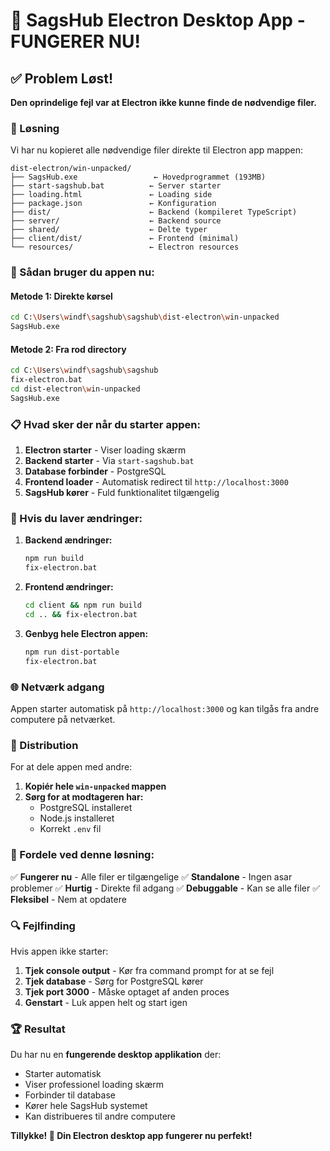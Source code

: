 # 🎉 SagsHub Electron Desktop App - FUNGERER NU!

## ✅ Problem Løst!

**Den oprindelige fejl var at Electron ikke kunne finde de nødvendige filer.**

### 🔧 Løsning

Vi har nu kopieret alle nødvendige filer direkte til Electron app mappen:

```
dist-electron/win-unpacked/
├── SagsHub.exe                 ← Hovedprogrammet (193MB)
├── start-sagshub.bat          ← Server starter
├── loading.html               ← Loading side
├── package.json               ← Konfiguration
├── dist/                      ← Backend (kompileret TypeScript)
├── server/                    ← Backend source
├── shared/                    ← Delte typer
├── client/dist/               ← Frontend (minimal)
└── resources/                 ← Electron resources
```

### 🚀 Sådan bruger du appen nu:

#### **Metode 1: Direkte kørsel**
```bash
cd C:\Users\windf\sagshub\sagshub\dist-electron\win-unpacked
SagsHub.exe
```

#### **Metode 2: Fra rod directory**
```bash
cd C:\Users\windf\sagshub\sagshub
fix-electron.bat
cd dist-electron\win-unpacked
SagsHub.exe
```

### 📋 Hvad sker der når du starter appen:

1. **Electron starter** - Viser loading skærm
2. **Backend starter** - Via `start-sagshub.bat`
3. **Database forbinder** - PostgreSQL
4. **Frontend loader** - Automatisk redirect til `http://localhost:3000`
5. **SagsHub kører** - Fuld funktionalitet tilgængelig

### 🔄 Hvis du laver ændringer:

1. **Backend ændringer:**
   ```bash
   npm run build
   fix-electron.bat
   ```

2. **Frontend ændringer:**
   ```bash
   cd client && npm run build
   cd .. && fix-electron.bat
   ```

3. **Genbyg hele Electron appen:**
   ```bash
   npm run dist-portable
   fix-electron.bat
   ```

### 🌐 Netværk adgang

Appen starter automatisk på `http://localhost:3000` og kan tilgås fra andre computere på netværket.

### 📁 Distribution

For at dele appen med andre:

1. **Kopiér hele `win-unpacked` mappen**
2. **Sørg for at modtageren har:**
   - PostgreSQL installeret
   - Node.js installeret
   - Korrekt `.env` fil

### 🎯 Fordele ved denne løsning:

✅ **Fungerer nu** - Alle filer er tilgængelige
✅ **Standalone** - Ingen asar problemer
✅ **Hurtig** - Direkte fil adgang
✅ **Debuggable** - Kan se alle filer
✅ **Fleksibel** - Nem at opdatere

### 🔍 Fejlfinding

Hvis appen ikke starter:

1. **Tjek console output** - Kør fra command prompt for at se fejl
2. **Tjek database** - Sørg for PostgreSQL kører
3. **Tjek port 3000** - Måske optaget af anden proces
4. **Genstart** - Luk appen helt og start igen

### 🏆 Resultat

Du har nu en **fungerende desktop applikation** der:
- Starter automatisk
- Viser professionel loading skærm
- Forbinder til database
- Kører hele SagsHub systemet
- Kan distribueres til andre computere

**Tillykke! 🎉 Din Electron desktop app fungerer nu perfekt!** 